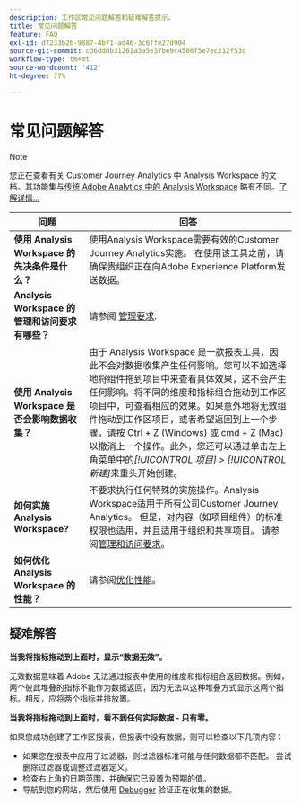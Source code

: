 ```yaml
---
description: 工作区常见问题解答和疑难解答提示。
title: 常见问题解答
feature: FAQ
exl-id: d7233b26-9887-4b71-ad46-3c6ffe27d904
source-git-commit: c36dddb31261a3a5e37be9c4566f5e7ec212f53c
workflow-type: tm+mt
source-wordcount: '412'
ht-degree: 77%

---
```


# 常见问题解答

>[!NOTE]
>
>您正在查看有关 Customer Journey Analytics 中 Analysis Workspace 的文档。其功能集与[传统 Adobe Analytics 中的 Analysis Workspace](https://experienceleague.adobe.com/docs/analytics/analyze/analysis-workspace/home.html?lang=zh-Hans) 略有不同。[了解详情...](/help/getting-started/cja-aa.md)

| 问题 | 回答 |
|--- |--- |
| **使用 Analysis Workspace 的先决条件是什么？** | 使用Analysis Workspace需要有效的Customer Journey Analytics实施。 在使用该工具之前，请确保贵组织正在向Adobe Experience Platform发送数据。 |
| **Analysis Workspace 的管理和访问要求有哪些？** | 请参阅 [管理要求](/help/analysis-workspace/workspace-faq/frequently-asked-questions-analysis-workspace.md). |
| **使用 Analysis Workspace 是否会影响数据收集？** | 由于 Analysis Workspace 是一款报表工具，因此不会对数据收集产生任何影响。您可以不加选择地将组件拖到项目中来查看具体效果，这不会产生任何影响。将不同的维度和指标组合拖动到工作区项目中，可查看相应的效果。如果意外地将无效组件拖动到工作区项目，或者希望返回到上一个步骤，请按 Ctrl + Z (Windows) 或 cmd + Z (Mac) 以撤消上一个操作。此外，您还可以通过单击左上角菜单中的&#x200B;*[!UICONTROL 项目] > [!UICONTROL 新建]*&#x200B;来重头开始创建。 |
| **如何实施Analysis Workspace?** | 不要求执行任何特殊的实施操作。Analysis Workspace适用于所有公司Customer Journey Analytics。 但是，对内容（如项目组件）的标准权限也适用，并且适用于组织和共享项目。 请参阅[管理和访问要求](/help/analysis-workspace/workspace-faq/frequently-asked-questions-analysis-workspace.md)。 |
| **如何优化 Analysis Workspace 的性能？** | 请参阅[优化性能](/help/analysis-workspace/workspace-faq/optimizing-performance.md)。 |

## 疑难解答

**当我将指标拖动到上面时，显示“数据无效”。**

无效数据意味着 Adobe 无法通过报表中使用的维度和指标组合返回数据。例如，两个彼此堆叠的指标不能作为数据返回，因为无法以这种堆叠方式显示这两个指标。相反，应将两个指标并排放置。

**当我将指标拖动到上面时，看不到任何实际数据 - 只有零。**

如果您成功创建了工作区报表，但报表中没有数据，则可以检查以下几项内容：

* 如果您在报表中应用了过滤器，则过滤器标准可能与任何数据都不匹配。 尝试删除过滤器或调整过滤器定义。
* 检查右上角的日期范围，并确保它已设置为预期的值。
* 导航到您的网站，然后使用 [Debugger](https://experienceleague.adobe.com/docs/debugger/using/experience-cloud-debugger.html?lang=zh-Hans) 验证正在收集的数据。
